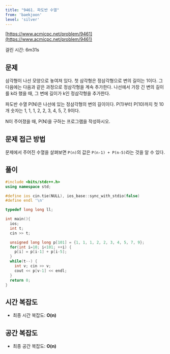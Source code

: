 ```yaml
---
title: "9461. 파도반 수열"
from: 'baekjoon'
level: 'silver'
---
```


[https://www.acmicpc.net/problem/9461](https://www.acmicpc.net/problem/9461)

걸린 시간: 6m31s 

## 문제 

삼각형이 나선 모양으로 놓여져 있다. 첫 삼각형은 정삼각형으로 변의 길이는 1이다. 그 다음에는 다음과 같은 과정으로 정삼각형을 계속 추가한다. 나선에서 가장 긴 변의 길이를 k라 했을 때, 그 변에 길이가 k인 정삼각형을 추가한다.

파도반 수열 P(N)은 나선에 있는 정삼각형의 변의 길이이다. P(1)부터 P(10)까지 첫 10개 숫자는 1, 1, 1, 2, 2, 3, 4, 5, 7, 9이다.

N이 주어졌을 때, P(N)을 구하는 프로그램을 작성하시오.

## 문제 접근 방법

문제에서 주어진 수열을 살펴보면 `P(n)`의 값은 `P(n-1) + P(n-5)`라는 것을 알 수 있다.

## 풀이

```cpp 
#include <bits/stdc++.h>
using namespace std;

#define ios cin.tie(NULL), ios_base::sync_with_stdio(false)
#define endl '\n'

typedef long long ll;

int main(){
  ios;
  int t;
  cin >> t;

  unsigned long long p[101] = {1, 1, 1, 2, 2, 3, 4, 5, 7, 9};
  for(int i=10; i<101; ++i) {
    p[i] = p[i-1] + p[i-5];
  }
  while(t--) {
    int v; cin >> v;
    cout << p[v-1] << endl;
  }
  return 0;
}
```

## 시간 복잡도
- 최종 시간 복잡도: **O(n)**

## 공간 복잡도
- 최종 공간 복잡도: **O(n)**